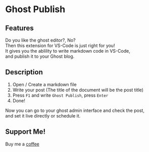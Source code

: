 # Ghost Publish

## Features

Do you like the ghost editor?, No?  
Then this extension for VS-Code is just right for you!  
It gives you the ablility to write markdown code in VS-Code,  
and publish it to your Ghost blog.

## Description

1. Open / Create a markdown file
2. Write your post (The title of the document will be the post title)
3. Press `F1` and write `Ghost Publish`, press `Enter`
4. Done!

Now you can go to your ghost admin interface and check the post,  
and set it live directly or schedule it.

## Support Me!
Buy me a [coffee](https://ko-fi.com/nyasaki)
